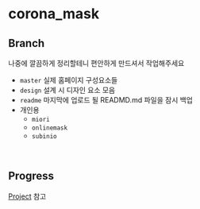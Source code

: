 # corona_mask


## Branch
나중에 깔끔하게 정리할테니 편안하게 만드셔서 작업해주세요 
* ```master``` 실제 홈페이지 구성요소들
* ```design``` 설계 시 디자인 요소 모음
* ```readme``` 마지막에 업로드 될 READMD.md 파일을 잠시 백업 
* 개인용
  * ```miori```
  * ```onlinemask```
  * ```subinio```
<br>

## Progress
[Project](https://github.com/kimkyeongnam/corona_mask/projects/1) 참고 
